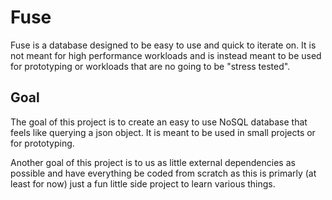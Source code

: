 # Fuse

Fuse is a database designed to be easy to use and quick to iterate on. It is not meant for high performance workloads
and is instead meant to be used for prototyping or workloads that are no going to be "stress tested".

## Goal

The goal of this project is to create an easy to use NoSQL database that feels like querying a json object. It is meant to be used
in small projects or for prototyping.

Another goal of this project is to us as little external dependencies as possible and have everything be coded from scratch as this
is primarly (at least for now) just a fun little side project to learn various things.
